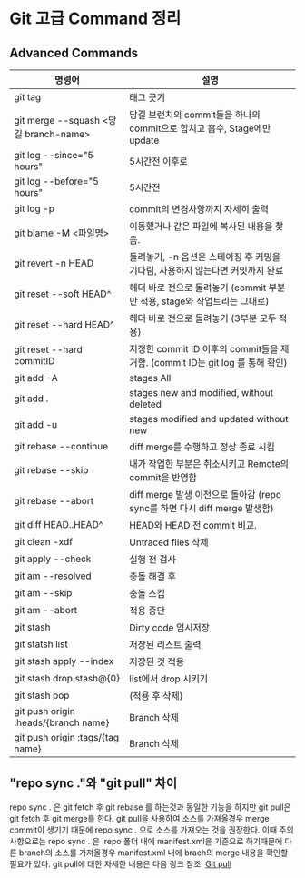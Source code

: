 # Git 고급 Command 정리
##  Advanced Commands

명령어 | 설명
------------ | -------------
git tag <new-tag-name A> <branch-name> | 태그 긋기
git merge --squash <당길 branch-name> | 당길 브랜치의 commit들을 하나의 commit으로 합치고 흡수, Stage에만 update
git log --since="5 hours" | 5시간전 이후로
git log --before="5 hours" | 5시간전
git log -p | commit의 변경사항까지 자세히 출력
git blame -M <파일명> | 이동했거나 같은 파일에 복사된 내용을 찾음.
git revert -n HEAD | 돌려놓기, -n 옵션은 스테이징 후 커밍을 기다림, 사용하지 않는다면 커밋까지 완료
git reset --soft HEAD^ | 헤더 바로 전으로 돌려놓기 (commit 부분만 적용, stage와 작업트리는 그대로)
git reset --hard HEAD^ | 헤더 바로 전으로 돌려놓기 (3부분 모두 적용)
git reset --hard commitID | 지정한 commit ID 이후의 commit들을 제거함. (commit ID는 git log 를 통해 확인)
git add -A | stages All 
git add . | stages new and modified, without deleted 
git add -u | stages modified and updated without new
git rebase --continue | diff merge를 수행하고 정상 종료 시킴
git rebase --skip | 내가 작업한 부분은 취소시키고 Remote의 commit을 반영함
git rebase --abort | diff merge 발생 이전으로 돌아감 (repo sync를 하면 다시 diff merge 발생함)
git diff HEAD..HEAD^ | HEAD와 HEAD 전 commit  비교.
git clean -xdf | Untraced files 삭제
git apply --check	| 실행 전 검사
git am --resolved	| 충돌 해결 후 
git am --skip |	충돌 스킵
git am --abort	| 적용 중단 
git stash | Dirty code 임시저장
git statsh list  | 저장된 리스트 출력
git stash apply --index | 저장된 것 적용
git stash drop stash@{0} | list에서 drop 시키기
git stash pop | (적용 후 삭제)
git push origin :heads/{branch name} | Branch 삭제
git push origin :tags/{tag name} | Branch 삭제


## "repo sync ."와 "git pull" 차이
repo sync . 은 git fetch 후 git rebase 를 하는것과 동일한 기능을 하지만 git pull은 git fetch 후 git merge를 한다. 
git pull을 사용하여 소스를 가져올경우 merge commit이 생기기 때문에 repo sync . 으로 소스를 가져오는 것을 권장한다. 
이때 주의사항으로는 repo sync . 은 .repo 폴더 내에 manifest.xml을 기준으로 하기때문에 다른 branch의 소스를 가져올경우 manifest.xml 내에 brach의 merge 내용을 확인할 필요가 있다.
git pull에 대한 자세한 내용은 다음 링크 참조 
[Git pull](http://www.kernel.org/pub/software/scm/git/docs/git-pull.html)

